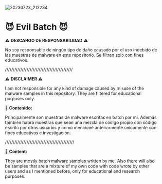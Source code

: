 ![20230723_212234](https://github.com/5kidRo0t/Evil_Batch/assets/137389975/473a7e4a-a584-43ba-a6c3-3288ec4391e3)

# 😈 Evil Batch 😈

⚠️ **DESCARGO DE RESPONSABILIDAD** ⚠️

No soy responsable de ningún tipo de daño causado por el uso indebido de las muestras de malware en este repositorio. Se filtran solo con fines educativos.

////////////////////////////////////////////

⚠️ **DISCLAIMER** ⚠️

I am not responsible for any kind of damage caused by misuse of the malware samples in this repository.  They are filtered for educational purposes only.

🦠 **Contenido:**

Principalmente son muestras de malware escritas en batch por mi. Además también habrá muestras que sean una mezcla de código propio con código escrito por otros usuarios y como mencioné anteriormente únicamente con fines educativos e investigación.

/////////////////////////////////////////////

🦠 **Content:**

They are mostly batch malware samples written by me. Also there will also be samples that are a mixture of my own code with code wrote by other users and as I mentioned before, only for educational and research purposes.